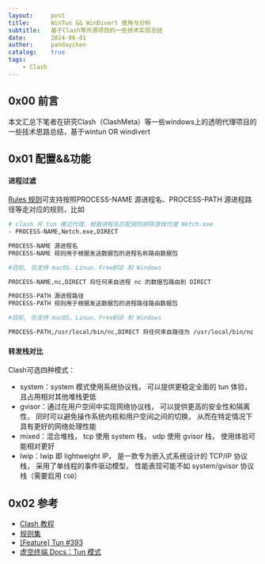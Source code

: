 ```yaml
---
layout:     post
title:      WinTun && WinDivert 使用与分析
subtitle:   基于Clash等开源项目的一些技术实现总结
date:       2024-06-01
author:     pandaychen
catalog:    true
tags:
    - Clash
---
```



##  0x00 前言
本文汇总下笔者在研究Clash（ClashMeta）等一些windows上的透明代理项目的一些技术思路总结，基于wintun OR windivert

##  0x01    配置&&功能

####    进程过滤
[Rules 规则](https://clash.wiki/configuration/rules.html#process-name-%E6%BA%90%E8%BF%9B%E7%A8%8B%E5%90%8D)可支持按照PROCESS-NAME 源进程名、PROCESS-PATH 源进程路径等走对应的规则，比如

```bash
# clash 开 tun 模式代理，根据进程名匹配规则排除游戏代理 Netch.exe
- PROCESS-NAME,Netch.exe,DIRECT
```

```bash
PROCESS-NAME 源进程名
PROCESS-NAME 规则用于根据发送数据包的进程名称路由数据包

#目前, 仅支持 macOS、Linux、FreeBSD 和 Windows

PROCESS-NAME,nc,DIRECT 将任何来自进程 nc 的数据包路由到 DIRECT

PROCESS-PATH 源进程路径
PROCESS-PATH 规则用于根据发送数据包的进程路径路由数据包

#目前, 仅支持 macOS、Linux、FreeBSD 和 Windows

PROCESS-PATH,/usr/local/bin/nc,DIRECT 将任何来自路径为 /usr/local/bin/nc 的进程的数据包路由到 DIRECT
```


####    转发栈对比
Clash可选四种模式：

-   system：system 模式使用系统协议栈， 可以提供更稳定全面的 tun 体验， 且占用相对其他堆栈更低
-   gvisor：通过在用户空间中实现网络协议栈， 可以提供更高的安全性和隔离性， 同时可以避免操作系统内核和用户空间之间的切换， 从而在特定情况下具有更好的网络处理性能
-   mixed：混合堆栈， tcp 使用 system 栈， udp 使用 gvisor 栈， 使用体验可能相对更好
-   lwip：lwip 即 lightweight IP， 是一款专为嵌入式系统设计的 TCP/IP 协议栈， 采用了单线程的事件驱动模型， 性能表现可能不如 system/gvisor 协议栈（需要启用 `CGO`）

##  0x02 参考
-   [Clash 教程](https://www.codein.icu/clashtutorial/)
-   [规则集](https://github.com/angwz/DomainRouter)
-   [[Feature] Tun #393](https://github.com/Dreamacro/clash/pull/393)
-   [虚空终端 Docs：Tun 模式](https://wiki.metacubex.one/config/inbound/tun/)
